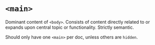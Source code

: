 # `<main>`

Dominant content of `<body>`. Consists of content directly related to or expands upon central topic or functionality. Strictly semantic.

Should only have one `<main>` per doc, unless others are `hidden`.
